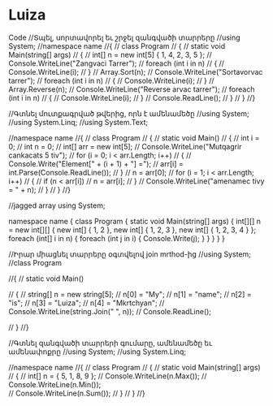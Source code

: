 # Luiza
Code 
//Տպել, սորտավորել եւ շրջել զանգվածի տարրերը
//using System;
//namespace name
//{
//    class Program
//    {
//        static void Main(string[] args)
//        {
//            int[] n = new int[5] { 1, 4, 2, 3, 5 };
//            Console.WriteLine("Zangvaci Tarrer");
//            foreach (int i in n)
//            {
//                Console.WriteLine(i);
//            }
//            Array.Sort(n);
//            Console.WriteLine("Sortavorvac tarrer");
//            foreach (int i in n)
//            { 
//                Console.WriteLine(i);
//            }
//            Array.Reverse(n);
//            Console.WriteLine("Reverse arvac tarrer");
//            foreach (int i in n)
//            {
//                Console.WriteLine(i);
//            }
//            Console.ReadLine();
//        }
//    }
//}



//Գտնել մուտքագրված թվերից, որն է ամենամեծը
//using System;
//using System.Linq;
//using System.Text;

//namespace name
//{
//    class Program
//    {
//        static void Main()
//        {
//            int i = 0;
//            int n = 0;
//            int[] arr = new int[5];
//            Console.WriteLine("Mutqagrir cankacats 5 tiv");
//            for (i = 0; i < arr.Length; i++)
//            {
//                Console.Write("Element[" + (i + 1) + "] =");
//                arr[i] = int.Parse(Console.ReadLine());
//            }
//            n = arr[0];
//            for (i = 1; i < arr.Length; i++)
//            {
//                if (n < arr[i])
//                    n = arr[i];
//            }
//            Console.WriteLine("amenamec tivy = " + n);
//        }
//    }
//}

//jagged array
using System;

namespace name
{
    class Program
    {
        static void Main(string[] args)
        {
            int[][] n = new int[][]
            {
                new int[] { 1, 2 },
                new int[] { 1, 2, 3 },
                new int[] { 1, 2, 3, 4 }
            };
            foreach (int[] i in n)
            {
                foreach (int j in i)
                {
                    Console.Write(j);
                }
            }
        }
    }
}

//Իրար միացնել տարրերը օգտվելով join mrthod-ից
//using System;
//class Program

//{
//    static void Main()

//    {
//        string[] n = new string[5];
//        n[0] = "My";
//        n[1] = "name";
//        n[2] = "is";
//        n[3] = "Luiza";
//        n[4] = "Mkrtchyan";
//        Console.WriteLine(string.Join(" ", n));
//        Console.ReadLine();

//    }
//}

//Գտնել զանգվածի տարրերի գումարը, ամենամեծը եւ ամենափոքրը
//using System;
//using System.Linq;

//namespace name
//{
//    class Program
//    {
//        static void Main(string[] args)
//        {
//            int[] n = { 5, 1, 8, 9 };
//            Console.WriteLine(n.Max()); 
//            Console.WriteLine(n.Min());  
//            Console.WriteLine(n.Sum()); 
//        }
//    }
//}
